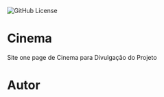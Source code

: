 ![GitHub License](https://img.shields.io/github/license/Ricardiin/one-page?style=social)


# Cinema
Site one page de Cinema para Divulgação do Projeto
# Autor
